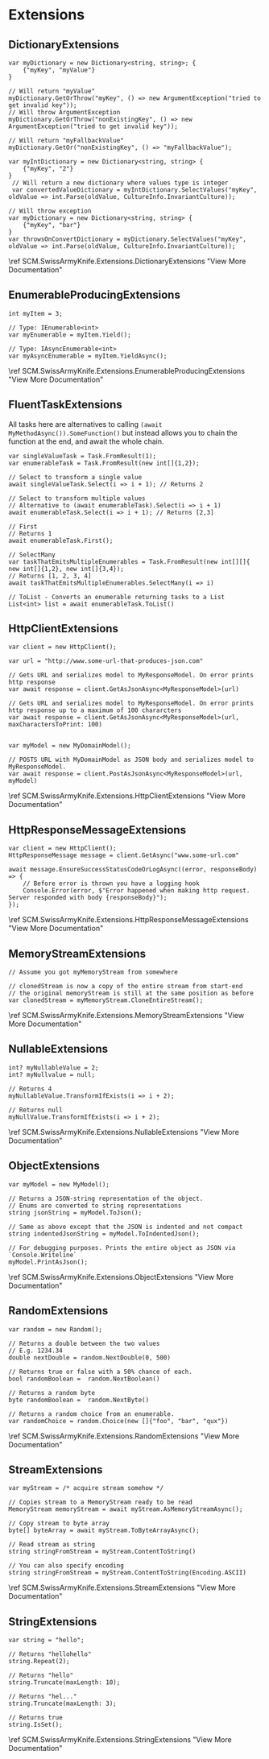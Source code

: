 # Extensions

## DictionaryExtensions

```{.cs}
var myDictionary = new Dictionary<string, string>; {
    {"myKey", "myValue"}
}

// Will return "myValue"
myDictionary.GetOrThrow("myKey", () => new ArgumentException("tried to get invalid key"));
// Will throw ArgumentException
myDictionary.GetOrThrow("nonExistingKey", () => new ArgumentException("tried to get invalid key"));

// Will return "myFallbackValue"
myDictionary.GetOr("nonExistingKey", () => "myFallbackValue");

var myIntDictionary = new Dictionary<string, string> {
    {"myKey", "2"}
}
 // Will return a new dictionary where values type is integer
 var convertedValueDictionary = myIntDictionary.SelectValues("myKey", oldValue => int.Parse(oldValue, CultureInfo.InvariantCulture));
     
// Will throw exception
var myDictionary = new Dictionary<string, string> {
    {"myKey", "bar"}
}
var throwsOnConvertDictionary = myDictionary.SelectValues("myKey", oldValue => int.Parse(oldValue, CultureInfo.InvariantCulture));
```

\ref SCM.SwissArmyKnife.Extensions.DictionaryExtensions "View More Documentation"

## EnumerableProducingExtensions

```{.cs}
int myItem = 3;

// Type: IEnumerable<int>
var myEnumerable = myItem.Yield();

// Type: IAsyncEnumerable<int>
var myAsyncEnumerable = myItem.YieldAsync();

```

\ref SCM.SwissArmyKnife.Extensions.EnumerableProducingExtensions "View More Documentation"


## FluentTaskExtensions
All tasks here are alternatives to calling `(await MyMethodAsync()).SomeFunction()` but instead allows you to chain the function
at the end, and await the whole chain.
```{.cs}
var singleValueTask = Task.FromResult(1);
var enumerableTask = Task.FromResult(new int[]{1,2});

// Select to transform a single value
await singleValueTask.Select(i => i + 1); // Returns 2

// Select to transform multiple values
// Alternative to (await enumerableTask).Select(i => i + 1)
await enumerableTask.Select(i => i + 1); // Returns [2,3]

// First
// Returns 1 
await enumerableTask.First();

// SelectMany
var taskThatEmitsMultipleEnumerables = Task.FromResult(new int[][]{ new int[]{1,2}, new int[]{3,4});
// Returns [1, 2, 3, 4]
await taskThatEmitsMultipleEnumerables.SelectMany(i => i)

// ToList - Converts an enumerable returning tasks to a List
List<int> list = await enumerableTask.ToList()
```

## HttpClientExtensions
```{.cs}
var client = new HttpClient();

var url = "http://www.some-url-that-produces-json.com"

// Gets URL and serializes model to MyResponseModel. On error prints http response
var await response = client.GetAsJsonAsync<MyResponseModel>(url)

// Gets URL and serializes model to MyResponseModel. On error prints http response up to a maximum of 100 chararcters
var await response = client.GetAsJsonAsync<MyResponseModel>(url, maxCharactersToPrint: 100)


var myModel = new MyDomainModel();

// POSTS URL with MyDomainModel as JSON body and serializes model to MyResponseModel.
var await response = client.PostAsJsonAsync<MyResponseModel>(url, myModel)
```

\ref SCM.SwissArmyKnife.Extensions.HttpClientExtensions "View More Documentation"


## HttpResponseMessageExtensions
```{.cs}
var client = new HttpClient();
HttpResponseMessage message = client.GetAsync("www.some-url.com"

await message.EnsureSuccessStatusCodeOrLogAsync((error, responseBody) => {
    // Before error is thrown you have a logging hook
    Console.Error(error, $"Error happened when making http request. Server responded with body {responseBody}");
});
```
\ref SCM.SwissArmyKnife.Extensions.HttpResponseMessageExtensions "View More Documentation"


## MemoryStreamExtensions
```{.cs}
// Assume you got myMemoryStream from somewhere

// clonedStream is now a copy of the entire stream from start-end
// the original memoryStream is still at the same position as before
var clonedStream = myMemoryStream.CloneEntireStream();
```

\ref SCM.SwissArmyKnife.Extensions.MemoryStreamExtensions "View More Documentation"


## NullableExtensions
```{.cs}
int? myNullableValue = 2;
int? myNullvalue = null;

// Returns 4
myNullableValue.TransformIfExists(i => i + 2);

// Returns null
myNullValue.TransformIfExists(i => i + 2);
```
\ref SCM.SwissArmyKnife.Extensions.NullableExtensions "View More Documentation"


## ObjectExtensions
```{.cs}
var myModel = new MyModel();

// Returns a JSON-string representation of the object.
// Enums are converted to string representations
string jsonString = myModel.ToJson();

// Same as above except that the JSON is indented and not compact
string indentedJsonString = myModel.ToIndentedJson();

// For debugging purposes. Prints the entire object as JSON via `Console.Writeline` 
myModel.PrintAsJson();
```

\ref SCM.SwissArmyKnife.Extensions.ObjectExtensions "View More Documentation"


## RandomExtensions
```{.cs}
var random = new Random();

// Returns a double between the two values
// E.g. 1234.34
double nextDouble = random.NextDouble(0, 500)

// Returns true or false with a 50% chance of each.
bool randomBoolean =  random.NextBoolean()

// Returns a random byte
byte randomBoolean =  random.NextByte()

// Returns a random choice from an enumerable.
var randomChoice = random.Choice(new []{"foo", "bar", "qux"}) 
```
\ref SCM.SwissArmyKnife.Extensions.RandomExtensions "View More Documentation"


## StreamExtensions
```{.cs}
var myStream = /* acquire stream somehow */

// Copies stream to a MemoryStream ready to be read
MemoryStream memoryStream = await myStream.AsMemoryStreamAsync();

// Copy stream to byte array
byte[] byteArray = await myStream.ToByteArrayAsync();

// Read stream as string
string stringFromStream = myStream.ContentToString()

// You can also specify encoding
string stringFromStream = myStream.ContentToString(Encoding.ASCII)
```
\ref SCM.SwissArmyKnife.Extensions.StreamExtensions "View More Documentation"


## StringExtensions

```{.cs}
var string = "hello";

// Returns "hellohello"
string.Repeat(2);

// Returns "hello"
string.Truncate(maxLength: 10);

// Returns "hel..."
string.Truncate(maxLength: 3);

// Returns true
string.IsSet();
```
\ref SCM.SwissArmyKnife.Extensions.StringExtensions "View More Documentation"
